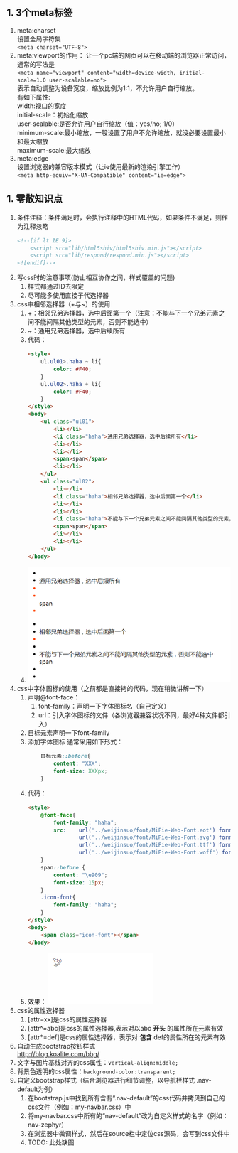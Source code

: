 ## 1. 3个meta标签
1. meta:charset  
    设置全局字符集  
    ```<meta charset="UTF-8">```
1. meta:viewport的作用： 
    让一个pc端的网页可以在移动端的浏览器正常访问，通常的写法是  
    ```<meta name="viewport" content="width=device-width, initial-scale=1.0 user-scalable=no">```  
    表示自动调整为设备宽度，缩放比例为1:1，不允许用户自行缩放。  
    有如下属性:  
        width:视口的宽度  
        initial-scale：初始化缩放  
        user-scalable:是否允许用户自行缩放（值：yes/no; 1/0）  
        minimum-scale:最小缩放，一般设置了用户不允许缩放，就没必要设置最小和最大缩放  
        maximum-scale:最大缩放  
1. meta:edge    
    设置浏览器的兼容版本模式（让ie使用最新的渲染引擎工作）  
    ```<meta http-equiv="X-UA-Compatible" content="ie=edge">```


## 1. 零散知识点
1. 条件注释：条件满足时，会执行注释中的HTML代码，如果条件不满足，则作为注释忽略  
    ``` html
    <!--[if lt IE 9]>
        <script src="lib/html5shiv/html5shiv.min.js"></script>
        <script src="lib/respond/respond.min.js"></script>
    <![endif]-->
    ```
1. 写css时的注意事项(防止相互协作之间，样式覆盖的问题)
    1. 样式都通过ID去限定
    1. 尽可能多使用直接子代选择器
1. css中相邻选择器（+与~）的使用
    1. +：相邻兄弟选择器，选中后面第一个（注意：不能与下一个兄弟元素之间不能间隔其他类型的元素，否则不能选中）
    1. ~：通用兄弟选择器，选中后续所有
    1. 代码： 
        ``` html
        <style>
            ul.ul01>.haha ~ li{
                color: #F40;
            }
            ul.ul02>.haha + li{
                color: #F40;
            }
        </style>
        <body>
            <ul class="ul01">
                <li></li>
                <li class="haha">通用兄弟选择器，选中后续所有</li>
                <li></li>
                <li></li>
                <span>span</span>
                <li></li>
            </ul>
            <ul class="ul02">
                <li></li>
                <li class="haha">相邻兄弟选择器，选中后面第一个</li>
                <li></li>
                <li></li>
                <li class="haha">不能与下一个兄弟元素之间不能间隔其他类型的元素，否则不能选中</li>
                <span>span</span>
                <li></li>
                <li></li>
            </ul>
        </body>
        ```
    1. ![image text](images/css01.png)
1. css中字体图标的使用（之前都是直接拷的代码，现在稍微讲解一下）
    1. 声明@font-face： 
        1. font-family：声明一下字体图标名（自己定义）
        2. url：引入字体图标的文件（各浏览器兼容状况不同，最好4种文件都引入）
    1. 目标元素声明一下font-family
    1. 添加字体图标
        通常采用如下形式：  
        ``` css
            目标元素::before{
                content: "XXX";
                font-size: XXXpx;
            }
        ```
    1. 代码： 
        ``` html
        <style>
            @font-face{
                font-family: "haha";
                src:    url('../weijinsuo/font/MiFie-Web-Font.eot') format('embedded-opentype'), 
                        url('../weijinsuo/font/MiFie-Web-Font.svg') format('svg'), 
                        url('../weijinsuo/font/MiFie-Web-Font.ttf') format('truetype'), 
                        url('../weijinsuo/font/MiFie-Web-Font.woff') format('woff');
            }
            span::before {
                content: "\e909";
                font-size: 15px;
            }
            .icon-font{
                font-family: "haha";
            }
        </style>
        <body>
            <span class="icon-font"></span>
        </body>
        ```
    1. 效果： 
        ![image text](images/icon-font.png)
1. css的属性选择器
    1. [attr=xx]是css的属性选择器
    1. [attr^=abc]是css的属性选择器,表示对以abc __开头__ 的属性所在元素有效
    1. [attr*=def]是css的属性选择器，表示对 __包含__ def的属性所在的元素有效
1. 自动生成bootstrap按钮样式  
    http://blog.koalite.com/bbg/
1. 文字与图片基线对齐的css属性：```vertical-align:middle;```
1. 背景色透明的css属性：```background-color:transparent;```
1. 自定义bootstrap样式（结合浏览器进行细节调整，以导航栏样式 .nav-default为例）
    1. 在bootstrap.js中找到所有含有“.nav-default”的css代码并拷贝到自己的css文件（例如：my-navbar.css）中
    1. 将my-navbar.css中所有的“nav-default”改为自定义样式的名字（例如：nav-zephyr）
    1. 在浏览器中微调样式，然后在source栏中定位css源码，会写到css文件中
    1. TODO: 此处缺图
